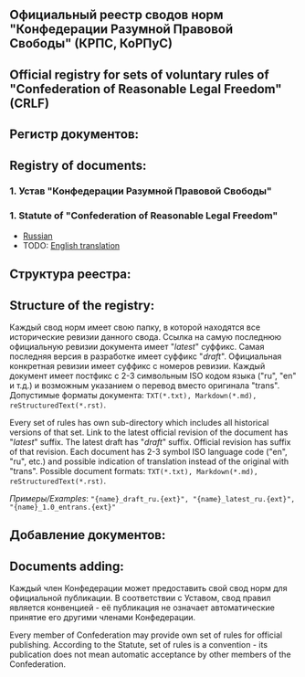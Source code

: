 
## Официальный реестр сводов норм "Конфедерации Разумной Правовой Свободы" (КРПС, КоРПуС)
## Official registry for sets of voluntary rules of "Confederation of Reasonable Legal Freedom" (CRLF)

## Регистр документов:
## Registry of documents:

### 1. Устав "Конфедерации Разумной Правовой Свободы"
### 1. Statute of "Confederation of Reasonable Legal Freedom"
* [Russian](./0_CRLF_Statute/0_CRLF_Statute_latest_ru.md)
* TODO: [English translation](./0_CRLF_Statute/0_CRLF_Statute_1.0_entran.md)

## Структура реестра:
## Structure of the registry:
Каждый свод норм имеет свою папку, в которой находятся все исторические ревизии данного свода. Ссылка на самую последнюю официальную ревизии документа имеет "_latest_" суффикс. Самая последняя версия в разработке имеет суффикс "_draft_". Официальная конкретная ревизии имеет суффикс с номеров ревизии. Каждый документ имеет постфикс с 2-3 символьным ISO кодом языка ("ru", "en" и т.д.) и возможным указанием о перевод вместо оригинала "trans". Допустимые форматы документа: `TXT(*.txt), Markdown(*.md), reStructuredText(*.rst)`.

Every set of rules has own sub-directory which includes all historical versions of that set. Link to the latest official revision of the document has "_latest_" suffix. The latest draft has "_draft_" suffix. Official revision has suffix of that revision. Each document has 2-3 symbol ISO language code ("en", "ru", etc.) and possible indication of translation instead of the original with "trans". Possible document formats: `TXT(*.txt), Markdown(*.md), reStructuredText(*.rst)`.

*Примеры/Examples*: `"{name}_draft_ru.{ext}", "{name}_latest_ru.{ext}", "{name}_1.0_entrans.{ext}"`


## Добавление документов:
## Documents adding:
Каждый член Конфедерации может предоставить свой свод норм для официальной публикации. В соответствии с Уставом, свод правил является конвенцией - её публикация не означает автоматические принятие его другими членами Конфедерации.

Every member of Confederation may provide own set of rules for official publishing. According to the Statute, set of rules is a convention - its publication does not mean automatic acceptance by other members of the Confederation.

